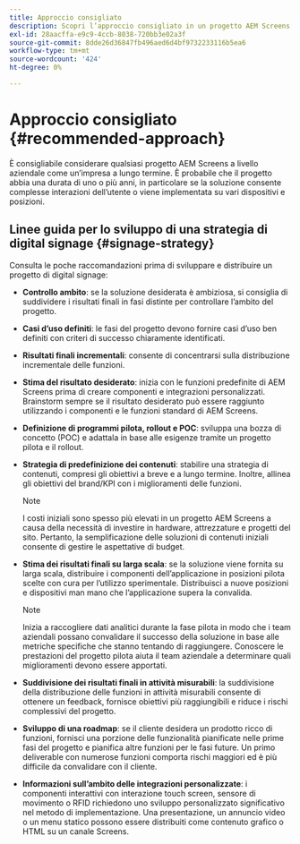 ```yaml
---
title: Approccio consigliato
description: Scopri l’approccio consigliato in un progetto AEM Screens.
exl-id: 28aacffa-e9c9-4ccb-8038-720bb3e02a3f
source-git-commit: 8dde26d36847fb496aed6d4bf9732233116b5ea6
workflow-type: tm+mt
source-wordcount: '424'
ht-degree: 0%

---
```


# Approccio consigliato {#recommended-approach}

È consigliabile considerare qualsiasi progetto AEM Screens a livello aziendale come un’impresa a lungo termine. È probabile che il progetto abbia una durata di uno o più anni, in particolare se la soluzione consente complesse interazioni dell’utente o viene implementata su vari dispositivi e posizioni.

## Linee guida per lo sviluppo di una strategia di digital signage {#signage-strategy}

Consulta le poche raccomandazioni prima di sviluppare e distribuire un progetto di digital signage:

* **Controllo ambito**: se la soluzione desiderata è ambiziosa, si consiglia di suddividere i risultati finali in fasi distinte per controllare l’ambito del progetto.

* **Casi d’uso definiti**: le fasi del progetto devono fornire casi d’uso ben definiti con criteri di successo chiaramente identificati.

* **Risultati finali incrementali**: consente di concentrarsi sulla distribuzione incrementale delle funzioni.

* **Stima del risultato desiderato**: inizia con le funzioni predefinite di AEM Screens prima di creare componenti e integrazioni personalizzati. Brainstorm sempre se il risultato desiderato può essere raggiunto utilizzando i componenti e le funzioni standard di AEM Screens.

* **Definizione di programmi pilota, rollout e POC**: sviluppa una bozza di concetto (POC) e adattala in base alle esigenze tramite un progetto pilota e il rollout.

* **Strategia di predefinizione dei contenuti**: stabilire una strategia di contenuti, compresi gli obiettivi a breve e a lungo termine. Inoltre, allinea gli obiettivi del brand/KPI con i miglioramenti delle funzioni.

  >[!NOTE]
  >
  > I costi iniziali sono spesso più elevati in un progetto AEM Screens a causa della necessità di investire in hardware, attrezzature e progetti del sito. Pertanto, la semplificazione delle soluzioni di contenuti iniziali consente di gestire le aspettative di budget.

* **Stima dei risultati finali su larga scala**: se la soluzione viene fornita su larga scala, distribuire i componenti dell’applicazione in posizioni pilota scelte con cura per l’utilizzo sperimentale. Distribuisci a nuove posizioni e dispositivi man mano che l’applicazione supera la convalida.

  >[!NOTE]
  >
  > Inizia a raccogliere dati analitici durante la fase pilota in modo che i team aziendali possano convalidare il successo della soluzione in base alle metriche specifiche che stanno tentando di raggiungere. Conoscere le prestazioni del progetto pilota aiuta il team aziendale a determinare quali miglioramenti devono essere apportati.

* **Suddivisione dei risultati finali in attività misurabili**: la suddivisione della distribuzione delle funzioni in attività misurabili consente di ottenere un feedback, fornisce obiettivi più raggiungibili e riduce i rischi complessivi del progetto.

* **Sviluppo di una roadmap**: se il cliente desidera un prodotto ricco di funzioni, fornisci una porzione delle funzionalità pianificate nelle prime fasi del progetto e pianifica altre funzioni per le fasi future. Un primo deliverable con numerose funzioni comporta rischi maggiori ed è più difficile da convalidare con il cliente.

* **Informazioni sull’ambito delle integrazioni personalizzate**: i componenti interattivi con interazione touch screen, sensore di movimento o RFID richiedono uno sviluppo personalizzato significativo nel metodo di implementazione. Una presentazione, un annuncio video o un menu statico possono essere distribuiti come contenuto grafico o HTML su un canale Screens.
